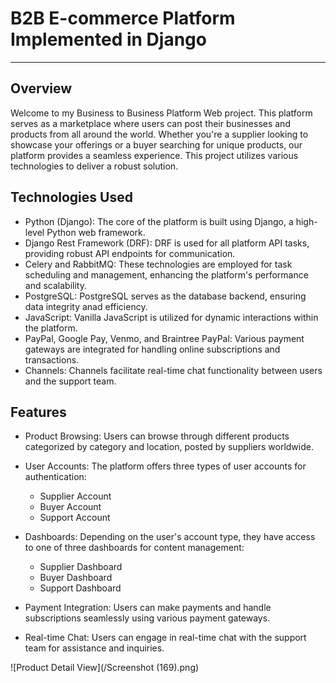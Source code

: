 # B2B E-commerce Platform Implemented in Django
----
## Overview
Welcome to my Business to Business Platform Web project. This platform serves as a marketplace where users can post their businesses and products from all around the world. Whether you're a supplier looking to showcase your offerings or a buyer searching for unique products, our platform provides a seamless experience. This project utilizes various technologies to deliver a robust solution.

## Technologies Used
- Python (Django): The core of the platform is built using Django, a high-level Python web framework.
- Django Rest Framework (DRF): DRF is used for all platform API tasks, providing robust API endpoints for communication.
- Celery and RabbitMQ: These technologies are employed for task scheduling and management, enhancing the platform's performance and scalability.
- PostgreSQL: PostgreSQL serves as the database backend, ensuring data integrity anad efficiency.
- JavaScript: Vanilla JavaScript is utilized for dynamic interactions within the platform.
- PayPal, Google Pay, Venmo, and Braintree PayPal: Various payment gateways are integrated for handling online subscriptions and transactions.
- Channels: Channels facilitate real-time chat functionality between users and the support team.

## Features
- Product Browsing: Users can browse through different products categorized by category and location, posted by suppliers worldwide.
- User Accounts: The platform offers three types of user accounts for authentication:
  - Supplier Account
  - Buyer Account
  - Support Account
    
- Dashboards: Depending on the user's account type, they have access to one of three dashboards for content management:
  - Supplier Dashboard
  - Buyer Dashboard
  - Support Dashboard
    
- Payment Integration: Users can make payments and handle subscriptions seamlessly using various payment gateways.
- Real-time Chat: Users can engage in real-time chat with the support team for assistance and inquiries.

![Product Detail View](/Screenshot (169).png)
